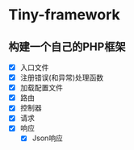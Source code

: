 # Tiny-framework

## 构建一个自己的PHP框架

- [x]  入口文件
- [x]  注册错误(和异常)处理函数
- [x]  加载配置文件
- [x]  路由
- [x]  控制器
- [x]  请求
- [x]  响应
    - [x]  Json响应